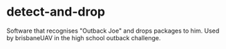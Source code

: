 detect-and-drop
===============

Software that recognises "Outback Joe" and drops packages to him.  Used by brisbaneUAV in the high school outback challenge.
